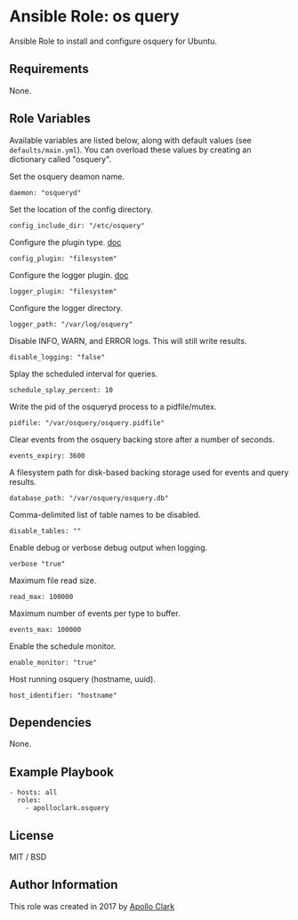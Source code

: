 # Ansible Role: os	query

Ansible Role to install and configure osquery for Ubuntu.


## Requirements

None.

## Role Variables

Available variables are listed below, along with default values (see `defaults/main.yml`).
You can overload these values by creating an dictionary called "osquery".

Set the osquery deamon name.
    
    daemon: "osqueryd"

Set the location of the config directory.

    config_include_dir: "/etc/osquery"

Configure the plugin type. [doc](http://osquery.readthedocs.io/en/latest/development/config-plugins/)

    config_plugin: "filesystem"
    
Configure the logger plugin. [doc](https://osquery.readthedocs.io/en/latest/development/logger-plugins/)

    logger_plugin: "filesystem"

Configure the logger directory.

    logger_path: "/var/log/osquery"

Disable INFO, WARN, and ERROR logs. This will still write results.

    disable_logging: "false"

Splay the scheduled interval for queries.
    
    schedule_splay_percent: 10

Write the pid of the osqueryd process to a pidfile/mutex.

    pidfile: "/var/osquery/osquery.pidfile"

Clear events from the osquery backing store after a number of seconds.

    events_expiry: 3600

A filesystem path for disk-based backing storage used for events and query results.

    database_path: "/var/osquery/osquery.db"

Comma-delimited list of table names to be disabled.

    disable_tables: ""

Enable debug or verbose debug output when logging.

    verbose "true"

Maximum file read size.
    
    read_max: 100000

 Maximum number of events per type to buffer.
 
    events_max: 100000

Enable the schedule monitor.

    enable_monitor: "true"

Host running osquery (hostname, uuid).

    host_identifier: "hostname"

## Dependencies

None.

## Example Playbook

    - hosts: all
      roles:
        - apolloclark.osquery

## License

MIT / BSD

## Author Information

This role was created in 2017 by [Apollo Clark](https://www.apolloclark.com/)
